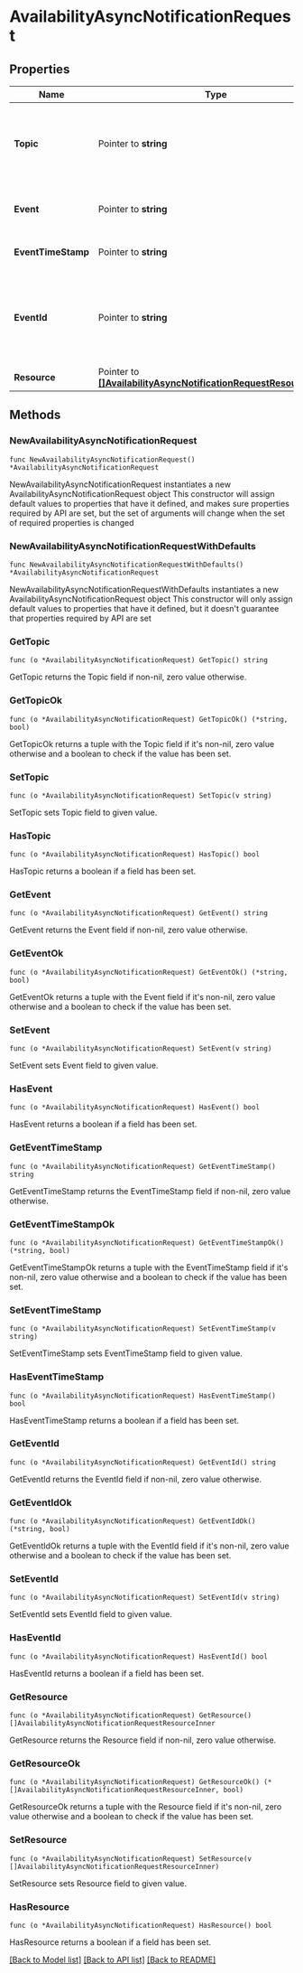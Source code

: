 # AvailabilityAsyncNotificationRequest

## Properties

Name | Type | Description | Notes
------------ | ------------- | ------------- | -------------
**Topic** | Pointer to **string** | Field for identifying whether it is a reseller or vendor event. For eg, resellers/orders | [optional] 
**Event** | Pointer to **string** | The event sent in the request. For eg, im::create. | [optional] 
**EventTimeStamp** | Pointer to **string** | The timestamp at which the event was sent. | [optional] 
**EventId** | Pointer to **string** | A unique id used as identifier for the sepcific event and used for generating the x-hub signature. | [optional] 
**Resource** | Pointer to [**[]AvailabilityAsyncNotificationRequestResourceInner**](AvailabilityAsyncNotificationRequestResourceInner.md) |  | [optional] 

## Methods

### NewAvailabilityAsyncNotificationRequest

`func NewAvailabilityAsyncNotificationRequest() *AvailabilityAsyncNotificationRequest`

NewAvailabilityAsyncNotificationRequest instantiates a new AvailabilityAsyncNotificationRequest object
This constructor will assign default values to properties that have it defined,
and makes sure properties required by API are set, but the set of arguments
will change when the set of required properties is changed

### NewAvailabilityAsyncNotificationRequestWithDefaults

`func NewAvailabilityAsyncNotificationRequestWithDefaults() *AvailabilityAsyncNotificationRequest`

NewAvailabilityAsyncNotificationRequestWithDefaults instantiates a new AvailabilityAsyncNotificationRequest object
This constructor will only assign default values to properties that have it defined,
but it doesn't guarantee that properties required by API are set

### GetTopic

`func (o *AvailabilityAsyncNotificationRequest) GetTopic() string`

GetTopic returns the Topic field if non-nil, zero value otherwise.

### GetTopicOk

`func (o *AvailabilityAsyncNotificationRequest) GetTopicOk() (*string, bool)`

GetTopicOk returns a tuple with the Topic field if it's non-nil, zero value otherwise
and a boolean to check if the value has been set.

### SetTopic

`func (o *AvailabilityAsyncNotificationRequest) SetTopic(v string)`

SetTopic sets Topic field to given value.

### HasTopic

`func (o *AvailabilityAsyncNotificationRequest) HasTopic() bool`

HasTopic returns a boolean if a field has been set.

### GetEvent

`func (o *AvailabilityAsyncNotificationRequest) GetEvent() string`

GetEvent returns the Event field if non-nil, zero value otherwise.

### GetEventOk

`func (o *AvailabilityAsyncNotificationRequest) GetEventOk() (*string, bool)`

GetEventOk returns a tuple with the Event field if it's non-nil, zero value otherwise
and a boolean to check if the value has been set.

### SetEvent

`func (o *AvailabilityAsyncNotificationRequest) SetEvent(v string)`

SetEvent sets Event field to given value.

### HasEvent

`func (o *AvailabilityAsyncNotificationRequest) HasEvent() bool`

HasEvent returns a boolean if a field has been set.

### GetEventTimeStamp

`func (o *AvailabilityAsyncNotificationRequest) GetEventTimeStamp() string`

GetEventTimeStamp returns the EventTimeStamp field if non-nil, zero value otherwise.

### GetEventTimeStampOk

`func (o *AvailabilityAsyncNotificationRequest) GetEventTimeStampOk() (*string, bool)`

GetEventTimeStampOk returns a tuple with the EventTimeStamp field if it's non-nil, zero value otherwise
and a boolean to check if the value has been set.

### SetEventTimeStamp

`func (o *AvailabilityAsyncNotificationRequest) SetEventTimeStamp(v string)`

SetEventTimeStamp sets EventTimeStamp field to given value.

### HasEventTimeStamp

`func (o *AvailabilityAsyncNotificationRequest) HasEventTimeStamp() bool`

HasEventTimeStamp returns a boolean if a field has been set.

### GetEventId

`func (o *AvailabilityAsyncNotificationRequest) GetEventId() string`

GetEventId returns the EventId field if non-nil, zero value otherwise.

### GetEventIdOk

`func (o *AvailabilityAsyncNotificationRequest) GetEventIdOk() (*string, bool)`

GetEventIdOk returns a tuple with the EventId field if it's non-nil, zero value otherwise
and a boolean to check if the value has been set.

### SetEventId

`func (o *AvailabilityAsyncNotificationRequest) SetEventId(v string)`

SetEventId sets EventId field to given value.

### HasEventId

`func (o *AvailabilityAsyncNotificationRequest) HasEventId() bool`

HasEventId returns a boolean if a field has been set.

### GetResource

`func (o *AvailabilityAsyncNotificationRequest) GetResource() []AvailabilityAsyncNotificationRequestResourceInner`

GetResource returns the Resource field if non-nil, zero value otherwise.

### GetResourceOk

`func (o *AvailabilityAsyncNotificationRequest) GetResourceOk() (*[]AvailabilityAsyncNotificationRequestResourceInner, bool)`

GetResourceOk returns a tuple with the Resource field if it's non-nil, zero value otherwise
and a boolean to check if the value has been set.

### SetResource

`func (o *AvailabilityAsyncNotificationRequest) SetResource(v []AvailabilityAsyncNotificationRequestResourceInner)`

SetResource sets Resource field to given value.

### HasResource

`func (o *AvailabilityAsyncNotificationRequest) HasResource() bool`

HasResource returns a boolean if a field has been set.


[[Back to Model list]](../README.md#documentation-for-models) [[Back to API list]](../README.md#documentation-for-api-endpoints) [[Back to README]](../README.md)


